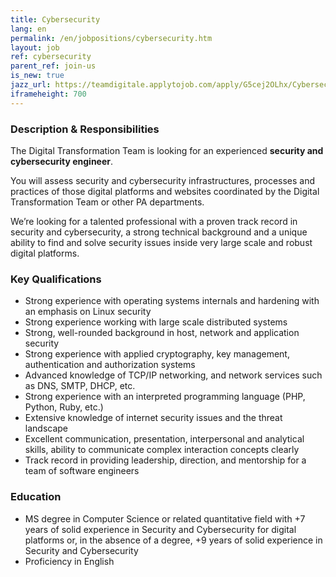 ```yaml
---
title: Cybersecurity
lang: en
permalink: /en/jobpositions/cybersecurity.htm
layout: job
ref: cybersecurity
parent_ref: join-us
is_new: true
jazz_url: https://teamdigitale.applytojob.com/apply/G5cej2OLhx/Cybersecurity
iframeheight: 700
---
```


### Description & Responsibilities
The Digital Transformation Team is looking for an experienced **security and cybersecurity engineer**.

You will assess security and cybersecurity infrastructures, processes and practices of those digital platforms and websites coordinated by the Digital Transformation Team or other PA departments.

We’re looking for a talented professional with a proven track record in security and cybersecurity, a strong technical background and a unique ability to find and solve security issues inside very large scale and robust digital platforms.



### Key Qualifications
- Strong experience with operating systems internals and hardening with an emphasis on Linux security
- Strong experience working with large scale distributed systems
- Strong, well-rounded background in host, network and application security
- Strong experience with applied cryptography, key management, authentication and authorization systems
- Advanced knowledge of TCP/IP networking, and network services such as DNS, SMTP, DHCP, etc.
- Strong experience with an interpreted programming language (PHP, Python, Ruby, etc.)
- Extensive knowledge of internet security issues and the threat landscape
- Excellent communication, presentation, interpersonal and analytical skills, ability to communicate complex interaction concepts clearly
- Track record in providing leadership, direction, and mentorship for a team of software engineers


### Education
- MS degree in Computer Science or related quantitative field with +7 years of solid experience in Security and Cybersecurity for digital platforms or, in the absence of a degree, +9 years of solid experience in Security and Cybersecurity
- Proficiency in English

